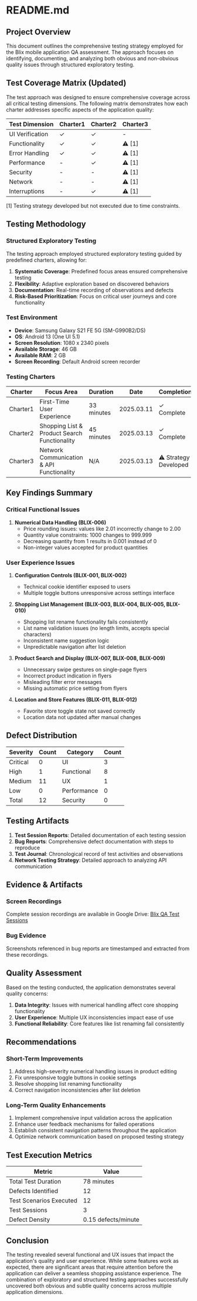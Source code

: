 # README.md

## Project Overview

This document outlines the comprehensive testing strategy employed for the Blix mobile application QA assessment. The approach focuses on identifying, documenting, and analyzing both obvious and non-obvious quality issues through structured exploratory testing.

## Test Coverage Matrix (Updated)

The test approach was designed to ensure comprehensive coverage across all critical testing dimensions. The following matrix demonstrates how each charter addresses specific aspects of the application quality:

| Test Dimension  | Charter1 | Charter2 | Charter3 |
| --------------- | -------- | -------- | -------- |
| UI Verification | ✓        | ✓        | -        |
| Functionality   | ✓        | ✓        | ⚠️ [1]   |
| Error Handling  | ✓        | ✓        | ⚠️ [1]   |
| Performance     | -        | ✓        | ⚠️ [1]   |
| Security        | -        | -        | ⚠️ [1]   |
| Network         | -        | -        | ⚠️ [1]   |
| Interruptions   | -        | ✓        | ⚠️ [1]   |

[1] Testing strategy developed but not executed due to time constraints.

## Testing Methodology

### Structured Exploratory Testing

The testing approach employed structured exploratory testing guided by predefined charters, allowing for:

1. **Systematic Coverage**: Predefined focus areas ensured comprehensive testing
2. **Flexibility**: Adaptive exploration based on discovered behaviors
3. **Documentation**: Real-time recording of observations and defects
4. **Risk-Based Prioritization**: Focus on critical user journeys and core functionality

### Test Environment

- **Device**: Samsung Galaxy S21 FE 5G (SM-G990B2/DS)
- **OS**: Android 13 (One UI 5.1)
- **Screen Resolution**: 1080 x 2340 pixels
- **Available Storage**: 46 GB
- **Available RAM**: 2 GB
- **Screen Recording**: Default Android screen recorder

### Testing Charters

| Charter  | Focus Area                                   | Duration   | Date       | Completion            |
| -------- | -------------------------------------------- | ---------- | ---------- | --------------------- |
| Charter1 | First-Time User Experience                   | 33 minutes | 2025.03.11 | ✓ Complete            |
| Charter2 | Shopping List & Product Search Functionality | 45 minutes | 2025.03.13 | ✓ Complete            |
| Charter3 | Network Communication & API Functionality    | N/A        | 2025.03.13 | ⚠️ Strategy Developed |

## Key Findings Summary

### Critical Functional Issues

1. **Numerical Data Handling (BLIX-006)**
   - Price rounding issues: values like 2.01 incorrectly change to 2.00
   - Quantity value constraints: 1000 changes to 999.999
   - Decreasing quantity from 1 results in 0.001 instead of 0
   - Non-integer values accepted for product quantities

### User Experience Issues

1. **Configuration Controls (BLIX-001, BLIX-002)**

   - Technical cookie identifier exposed to users
   - Multiple toggle buttons unresponsive across settings interface

2. **Shopping List Management (BLIX-003, BLIX-004, BLIX-005, BLIX-010)**

   - Shopping list rename functionality fails consistently
   - List name validation issues (no length limits, accepts special characters)
   - Inconsistent name suggestion logic
   - Unpredictable navigation after list deletion

3. **Product Search and Display (BLIX-007, BLIX-008, BLIX-009)**

   - Unnecessary swipe gestures on single-page flyers
   - Incorrect product indication in flyers
   - Misleading filter error messages
   - Missing automatic price setting from flyers

4. **Location and Store Features (BLIX-011, BLIX-012)**
   - Favorite store toggle state not saved correctly
   - Location data not updated after manual changes

## Defect Distribution

| Severity | Count | Category    | Count |
| -------- | ----- | ----------- | ----- |
| Critical | 0     | UI          | 3     |
| High     | 1     | Functional  | 8     |
| Medium   | 11    | UX          | 1     |
| Low      | 0     | Performance | 0     |
| Total    | 12    | Security    | 0     |

## Testing Artifacts

1. **Test Session Reports**: Detailed documentation of each testing session
2. **Bug Reports**: Comprehensive defect documentation with steps to reproduce
3. **Test Journal**: Chronological record of test activities and observations
4. **Network Testing Strategy**: Detailed approach to analyzing API communication

## Evidence & Artifacts

### Screen Recordings

Complete session recordings are available in Google Drive: [Blix QA Test Sessions](https://drive.google.com/drive/folders/1JQ1HvrXrMKvdoYdDpobgDg7euxyaMFDD)

### Bug Evidence

Screenshots referenced in bug reports are timestamped and extracted from these recordings.

## Quality Assessment

Based on the testing conducted, the application demonstrates several quality concerns:

1. **Data Integrity**: Issues with numerical handling affect core shopping functionality
2. **User Experience**: Multiple UX inconsistencies impact ease of use
3. **Functional Reliability**: Core features like list renaming fail consistently

## Recommendations

### Short-Term Improvements

1. Address high-severity numerical handling issues in product editing
2. Fix unresponsive toggle buttons in cookie settings
3. Resolve shopping list renaming functionality
4. Correct navigation inconsistencies after list deletion

### Long-Term Quality Enhancements

1. Implement comprehensive input validation across the application
2. Enhance user feedback mechanisms for failed operations
3. Establish consistent navigation patterns throughout the application
4. Optimize network communication based on proposed testing strategy

## Test Execution Metrics

| Metric                  | Value               |
| ----------------------- | ------------------- |
| Total Test Duration     | 78 minutes          |
| Defects Identified      | 12                  |
| Test Scenarios Executed | 12                  |
| Test Sessions           | 3                   |
| Defect Density          | 0.15 defects/minute |

## Conclusion

The testing revealed several functional and UX issues that impact the application's quality and user experience. While some features work as expected, there are significant areas that require attention before the application can deliver a seamless shopping assistance experience. The combination of exploratory and structured testing approaches successfully uncovered both obvious and subtle quality concerns across multiple application dimensions.
